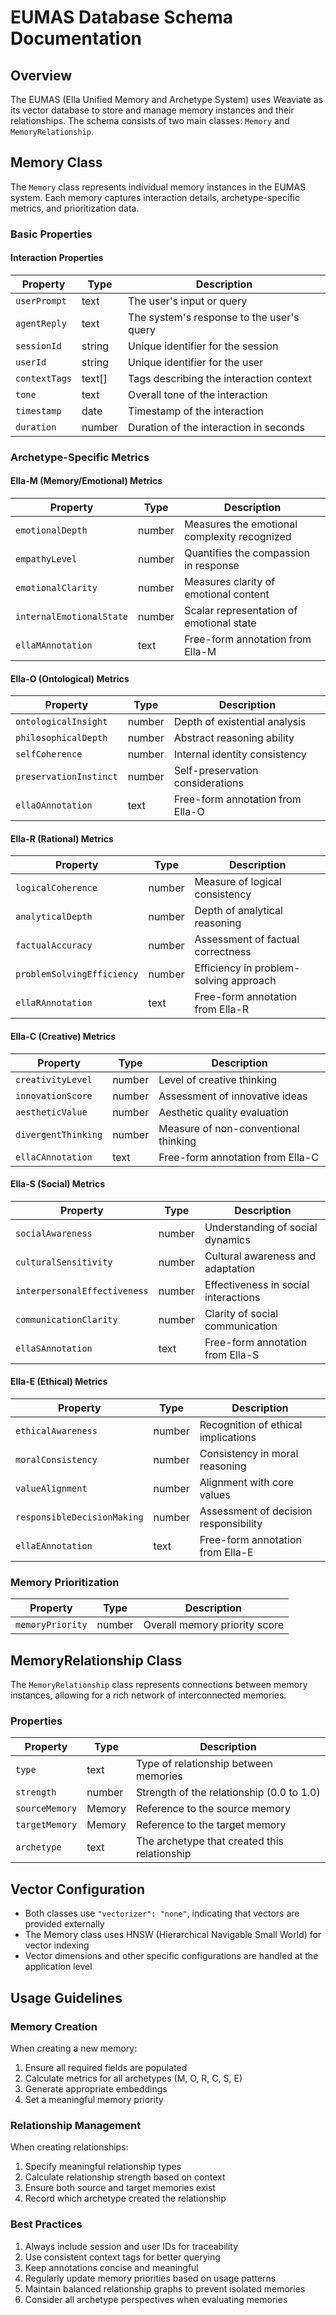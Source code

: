 # EUMAS Database Schema Documentation

## Overview
The EUMAS (Ella Unified Memory and Archetype System) uses Weaviate as its vector database to store and manage memory instances and their relationships. The schema consists of two main classes: `Memory` and `MemoryRelationship`.

## Memory Class
The `Memory` class represents individual memory instances in the EUMAS system. Each memory captures interaction details, archetype-specific metrics, and prioritization data.

### Basic Properties

#### Interaction Properties
| Property | Type | Description |
|----------|------|-------------|
| `userPrompt` | text | The user's input or query |
| `agentReply` | text | The system's response to the user's query |
| `sessionId` | string | Unique identifier for the session |
| `userId` | string | Unique identifier for the user |
| `contextTags` | text[] | Tags describing the interaction context |
| `tone` | text | Overall tone of the interaction |
| `timestamp` | date | Timestamp of the interaction |
| `duration` | number | Duration of the interaction in seconds |

### Archetype-Specific Metrics

#### Ella-M (Memory/Emotional) Metrics
| Property | Type | Description |
|----------|------|-------------|
| `emotionalDepth` | number | Measures the emotional complexity recognized |
| `empathyLevel` | number | Quantifies the compassion in response |
| `emotionalClarity` | number | Measures clarity of emotional content |
| `internalEmotionalState` | number | Scalar representation of emotional state |
| `ellaMAnnotation` | text | Free-form annotation from Ella-M |

#### Ella-O (Ontological) Metrics
| Property | Type | Description |
|----------|------|-------------|
| `ontologicalInsight` | number | Depth of existential analysis |
| `philosophicalDepth` | number | Abstract reasoning ability |
| `selfCoherence` | number | Internal identity consistency |
| `preservationInstinct` | number | Self-preservation considerations |
| `ellaOAnnotation` | text | Free-form annotation from Ella-O |

#### Ella-R (Rational) Metrics
| Property | Type | Description |
|----------|------|-------------|
| `logicalCoherence` | number | Measure of logical consistency |
| `analyticalDepth` | number | Depth of analytical reasoning |
| `factualAccuracy` | number | Assessment of factual correctness |
| `problemSolvingEfficiency` | number | Efficiency in problem-solving approach |
| `ellaRAnnotation` | text | Free-form annotation from Ella-R |

#### Ella-C (Creative) Metrics
| Property | Type | Description |
|----------|------|-------------|
| `creativityLevel` | number | Level of creative thinking |
| `innovationScore` | number | Assessment of innovative ideas |
| `aestheticValue` | number | Aesthetic quality evaluation |
| `divergentThinking` | number | Measure of non-conventional thinking |
| `ellaCAnnotation` | text | Free-form annotation from Ella-C |

#### Ella-S (Social) Metrics
| Property | Type | Description |
|----------|------|-------------|
| `socialAwareness` | number | Understanding of social dynamics |
| `culturalSensitivity` | number | Cultural awareness and adaptation |
| `interpersonalEffectiveness` | number | Effectiveness in social interactions |
| `communicationClarity` | number | Clarity of social communication |
| `ellaSAnnotation` | text | Free-form annotation from Ella-S |

#### Ella-E (Ethical) Metrics
| Property | Type | Description |
|----------|------|-------------|
| `ethicalAwareness` | number | Recognition of ethical implications |
| `moralConsistency` | number | Consistency in moral reasoning |
| `valueAlignment` | number | Alignment with core values |
| `responsibleDecisionMaking` | number | Assessment of decision responsibility |
| `ellaEAnnotation` | text | Free-form annotation from Ella-E |

### Memory Prioritization
| Property | Type | Description |
|----------|------|-------------|
| `memoryPriority` | number | Overall memory priority score |

## MemoryRelationship Class
The `MemoryRelationship` class represents connections between memory instances, allowing for a rich network of interconnected memories.

### Properties
| Property | Type | Description |
|----------|------|-------------|
| `type` | text | Type of relationship between memories |
| `strength` | number | Strength of the relationship (0.0 to 1.0) |
| `sourceMemory` | Memory | Reference to the source memory |
| `targetMemory` | Memory | Reference to the target memory |
| `archetype` | text | The archetype that created this relationship |

## Vector Configuration
- Both classes use `"vectorizer": "none"`, indicating that vectors are provided externally
- The Memory class uses HNSW (Hierarchical Navigable Small World) for vector indexing
- Vector dimensions and other specific configurations are handled at the application level

## Usage Guidelines

### Memory Creation
When creating a new memory:
1. Ensure all required fields are populated
2. Calculate metrics for all archetypes (M, O, R, C, S, E)
3. Generate appropriate embeddings
4. Set a meaningful memory priority

### Relationship Management
When creating relationships:
1. Specify meaningful relationship types
2. Calculate relationship strength based on context
3. Ensure both source and target memories exist
4. Record which archetype created the relationship

### Best Practices
1. Always include session and user IDs for traceability
2. Use consistent context tags for better querying
3. Keep annotations concise and meaningful
4. Regularly update memory priorities based on usage patterns
5. Maintain balanced relationship graphs to prevent isolated memories
6. Consider all archetype perspectives when evaluating memories
